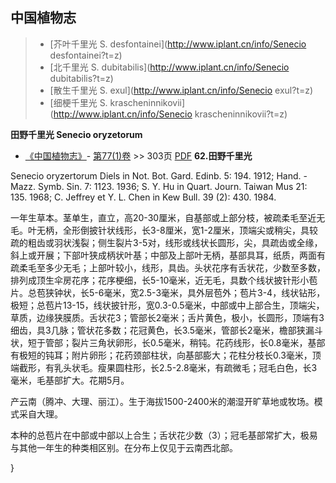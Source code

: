 

## 中国植物志

> * [芥叶千里光  S.  desfontainei](http://www.iplant.cn/info/Senecio desfontainei?t=z)
> * [北千里光  S.  dubitabilis](http://www.iplant.cn/info/Senecio dubitabilis?t=z)
> * [散生千里光  S.  exul](http://www.iplant.cn/info/Senecio exul?t=z)
> * [细梗千里光  S.  krascheninnikovii](http://www.iplant.cn/info/Senecio krascheninnikovii?t=z)


**田野千里光 Senecio oryzetorum**

* [《中国植物志》](http://www.iplant.cn/frps)- [第77(1)卷](http://www.iplant.cn/frps/vol/77(1)) >> 303页 [PDF](http://www.iplant.cn/frps/pdf/77(1)/303.pdf)
**62.田野千里光**

Senecio oryzertorum Diels in Not. Bot. Gard. Edinb. 5: 194. 1912; Hand. -Mazz. Symb. Sin. 7: 1123. 1936; S. Y. Hu in Quart. Journ. Taiwan Mus 21: 135. 1968; C. Jeffrey et Y. L. Chen in Kew Bull. 39 (2): 430. 1984.

一年生草本。茎单生，直立，高20-30厘米，自基部或上部分枝，被疏柔毛至近无毛。叶无柄，全形倒披针状线形，长3-8厘米，宽1-2厘米，顶端尖或稍尖，具较疏的粗齿或羽状浅裂；侧生裂片3-5对，线形或线状长圆形，尖，具疏齿或全缘，斜上或开展；下部叶狭成柄状叶基；中部及上部叶无柄，基部具耳，纸质，两面有疏柔毛至多少无毛；上部叶较小，线形，具齿。头状花序有舌状花，少数至多数，排列成顶生伞房花序；花序梗细，长5-10毫米，近无毛，具数个线状披针形小苞片。总苞狭钟状，长5-6毫米，宽2.5-3毫米，具外层苞外；苞片3-4，线状钻形，极短；总苞片13-15，线状披针形，宽0.3-0.5毫米，中部或中上部合生，顶端尖，草质，边缘狭膜质。舌状花3；管部长2毫米；舌片黄色，极小，长圆形，顶端有3细齿，具3几脉；管状花多数；花冠黄色，长3.5毫米，管部长2毫米，檐部狭漏斗状，短于管部；裂片三角状卵形，长0.5毫米，稍钝。花药线形，长0.8毫米，基部有极短的钝耳；附片卵形；花药颈部柱状，向基部膨大；花柱分枝长0.3毫米，顶端截形，有乳头状毛。瘦果圆柱形，长2.5-2.8毫米，有疏微毛；冠毛白色，长3毫米，毛基部扩大。花期5月。

产云南（腾冲、大理、丽江）。生于海拔1500-2400米的潮湿开旷草地或牧场。模式采自大理。

本种的总苞片在中部或中部以上合生；舌状花少数（3）；冠毛基部常扩大，极易与其他一年生的种类相区别。在分布上仅见于云南西北部。



}